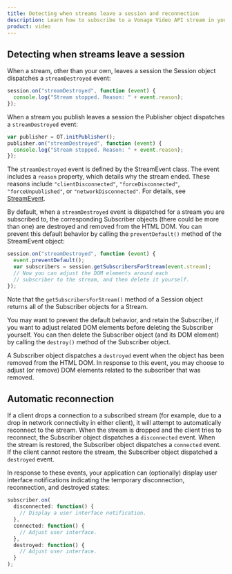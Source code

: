 ```yaml
---
title: Detecting when streams leave a session and reconnection
description: Learn how to subscribe to a Vonage Video API stream in your web application. Once you have connected to a session, you can subscribe to a stream to view video, audio, and signalling data.
product: video
---
```


## Detecting when streams leave a session

When a stream, other than your own, leaves a session the Session object dispatches a `streamDestroyed` event:

```js
session.on("streamDestroyed", function (event) {
  console.log("Stream stopped. Reason: " + event.reason);
});
```

When a stream you publish leaves a session the Publisher object dispatches a `streamDestroyed` event:

```js
var publisher = OT.initPublisher();
publisher.on("streamDestroyed", function (event) {
  console.log("Stream stopped. Reason: " + event.reason);
});
```

The `streamDestroyed` event is defined by the StreamEvent class. The event includes a `reason` property, which details why the stream ended. These reasons include `"clientDisconnected"`, `"forceDisconnected"`, `"forceUnpublished"`, or `"networkDisconnected"`. For details, see [StreamEvent](/sdk/stitch/video-js-reference/StreamEvent.html).

By default, when a `streamDestroyed` event is dispatched for a stream you are subscribed to, the corresponding Subscriber objects (there could be more than one) are destroyed and removed from the HTML DOM. You can prevent this default behavior by calling the `preventDefault()` method of the StreamEvent object:

```js
session.on("streamDestroyed", function (event) {
  event.preventDefault();
  var subscribers = session.getSubscribersForStream(event.stream);
  // Now you can adjust the DOM elements around each
  // subscriber to the stream, and then delete it yourself.
});
```

Note that the `getSubscribersForStream()` method of a Session object returns all of the Subscriber objects for a Stream.

You may want to prevent the default behavior, and retain the Subscriber, if you want to adjust related DOM elements before deleting the Subscriber yourself. You can then delete the Subscriber object (and its DOM element) by calling the `destroy()` method of the Subscriber object.

A Subscriber object dispatches a `destroyed` event when the object has been removed from the HTML DOM. In response to this event, you may choose to adjust (or remove) DOM elements related to the subscriber that was removed.

## Automatic reconnection

If a client drops a connection to a subscribed stream (for example, due to a drop in network connectivity in either client), it will attempt to automatically reconnect to the stream. When the stream is dropped and the client tries to reconnect, the Subscriber object dispatches a `disconnected` event. When the stream is restored, the Subscriber object dispatches a `connected` event. If the client cannot restore the stream, the Subscriber object dispatched a `destroyed` event.

In response to these events, your application can (optionally) display user interface notifications indicating the temporary disconnection, reconnection, and destroyed states:

```js
subscriber.on(
  disconnected: function() {
    // Display a user interface notification.
  },
  connected: function() {
    // Adjust user interface.
  },
  destroyed: function() {
    // Adjust user interface.
  }
);
```
